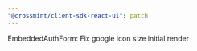 ```yaml
---
"@crossmint/client-sdk-react-ui": patch
---
```


EmbeddedAuthForm: Fix google icon size initial render

